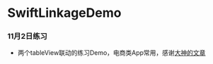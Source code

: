 # SwiftLinkageDemo
### 11月2日练习
* 两个tableView联动的练习Demo，电商类App常用，感谢[大神的文章](http://www.jianshu.com/p/236f800e9d01)
